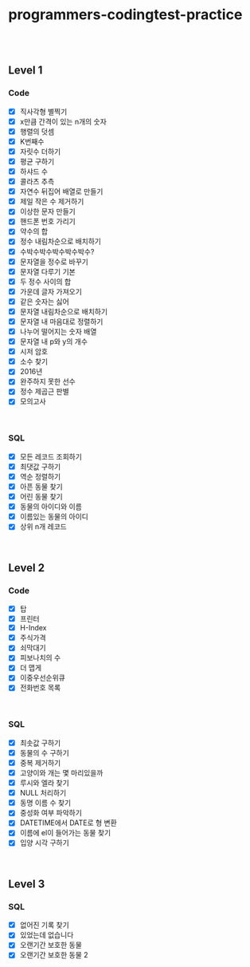 # programmers-codingtest-practice

<br>
<br>

## Level 1
### Code

- [x] 직사각형 별찍기
- [x] x만큼 간격이 있는 n개의 숫자
- [x] 행렬의 덧셈
- [x] K번째수
- [x] 자릿수 더하기
- [x] 평균 구하기
- [x] 하샤드 수
- [x] 콜라츠 추측
- [x] 자연수 뒤집어 배열로 만들기
- [x] 제일 작은 수 제거하기
- [x] 이상한 문자 만들기
- [x] 핸드폰 번호 가리기
- [x] 약수의 합
- [x] 정수 내림차순으로 배치하기
- [x] 수박수박수박수박수박수?
- [x] 문자열을 정수로 바꾸기
- [x] 문자열 다루기 기본
- [x] 두 정수 사이의 합
- [x] 가운데 글자 가져오기
- [x] 같은 숫자는 싫어
- [x] 문자열 내림차순으로 배치하기
- [x] 문자열 내 마음대로 정렬하기
- [x] 나누어 떨어지는 숫자 배열
- [x] 문자열 내 p와 y의 개수
- [x] 시저 암호
- [x] 소수 찾기
- [x] 2016년
- [x] 완주하지 못한 선수
- [x] 정수 제곱근 판별
- [x] 모의고사

<br>

### SQL

- [x] 모든 레코드 조회하기
- [x] 최댓값 구하기
- [x] 역순 정렬하기
- [x] 아픈 동물 찾기
- [x] 어린 동물 찾기
- [x] 동물의 아이디와 이름
- [x] 이름있는 동물의 아이디  
- [x] 상위 n개 레코드

<br>

## Level 2

### Code

- [x] 탑
- [x] 프린터
- [x] H-Index
- [x] 주식가격
- [x] 쇠막대기
- [x] 피보나치의 수
- [x] 더 맵게
- [x] 이중우선순위큐
- [x] 전화번호 목록

<br>

### SQL

- [x] 최솟값 구하기
- [x] 동물의 수 구하기
- [x] 중복 제거하기
- [x] 고양이와 개는 몇 마리있을까
- [x] 루시와 엘라 찾기
- [x] NULL 처리하기 
- [x] 동명 이름 수 찾기
- [x] 중성화 여부 파악하기 
- [x] DATETIME에서 DATE로 형 변환
- [x] 이름에 el이 들어가는 동물 찾기
- [x] 입양 시각 구하기 

<br>

## Level 3



### SQL

- [x] 없어진 기록 찾기
- [x] 있었는데 없습니다
- [x] 오랜기간 보호한 동물
- [x] 오랜기간 보호한 동물 2